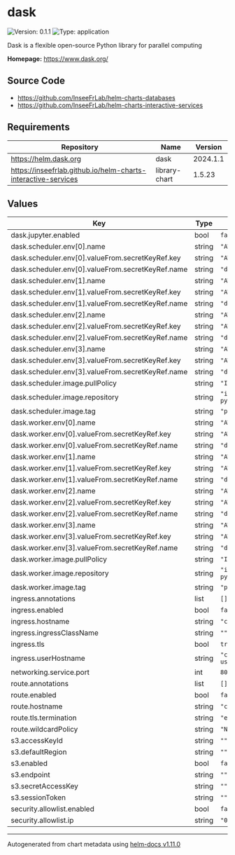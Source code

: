 # dask

![Version: 0.1.1](https://img.shields.io/badge/Version-0.1.1-informational?style=flat-square) ![Type: application](https://img.shields.io/badge/Type-application-informational?style=flat-square)

Dask is a flexible open-source Python library for parallel computing

**Homepage:** <https://www.dask.org/>

## Source Code

* <https://github.com/InseeFrLab/helm-charts-databases>
* <https://github.com/InseeFrLab/helm-charts-interactive-services>

## Requirements

| Repository | Name | Version |
|------------|------|---------|
| https://helm.dask.org | dask | 2024.1.1 |
| https://inseefrlab.github.io/helm-charts-interactive-services | library-chart | 1.5.23 |

## Values

| Key | Type | Default | Description |
|-----|------|---------|-------------|
| dask.jupyter.enabled | bool | `false` |  |
| dask.scheduler.env[0].name | string | `"AWS_DEFAULT_REGION"` |  |
| dask.scheduler.env[0].valueFrom.secretKeyRef.key | string | `"AWS_DEFAULT_REGION"` |  |
| dask.scheduler.env[0].valueFrom.secretKeyRef.name | string | `"dask-env"` |  |
| dask.scheduler.env[1].name | string | `"AWS_SECRET_ACCESS_KEY"` |  |
| dask.scheduler.env[1].valueFrom.secretKeyRef.key | string | `"AWS_SECRET_ACCESS_KEY"` |  |
| dask.scheduler.env[1].valueFrom.secretKeyRef.name | string | `"dask-env"` |  |
| dask.scheduler.env[2].name | string | `"AWS_ACCESS_KEY_ID"` |  |
| dask.scheduler.env[2].valueFrom.secretKeyRef.key | string | `"AWS_ACCESS_KEY_ID"` |  |
| dask.scheduler.env[2].valueFrom.secretKeyRef.name | string | `"dask-env"` |  |
| dask.scheduler.env[3].name | string | `"AWS_SESSION_TOKEN"` |  |
| dask.scheduler.env[3].valueFrom.secretKeyRef.key | string | `"AWS_SESSION_TOKEN"` |  |
| dask.scheduler.env[3].valueFrom.secretKeyRef.name | string | `"dask-env"` |  |
| dask.scheduler.image.pullPolicy | string | `"IfNotPresent"` |  |
| dask.scheduler.image.repository | string | `"inseefrlab/onyxia-python-datascience"` |  |
| dask.scheduler.image.tag | string | `"py3.12.2"` |  |
| dask.worker.env[0].name | string | `"AWS_DEFAULT_REGION"` |  |
| dask.worker.env[0].valueFrom.secretKeyRef.key | string | `"AWS_DEFAULT_REGION"` |  |
| dask.worker.env[0].valueFrom.secretKeyRef.name | string | `"dask-env"` |  |
| dask.worker.env[1].name | string | `"AWS_SECRET_ACCESS_KEY"` |  |
| dask.worker.env[1].valueFrom.secretKeyRef.key | string | `"AWS_SECRET_ACCESS_KEY"` |  |
| dask.worker.env[1].valueFrom.secretKeyRef.name | string | `"dask-env"` |  |
| dask.worker.env[2].name | string | `"AWS_ACCESS_KEY_ID"` |  |
| dask.worker.env[2].valueFrom.secretKeyRef.key | string | `"AWS_ACCESS_KEY_ID"` |  |
| dask.worker.env[2].valueFrom.secretKeyRef.name | string | `"dask-env"` |  |
| dask.worker.env[3].name | string | `"AWS_SESSION_TOKEN"` |  |
| dask.worker.env[3].valueFrom.secretKeyRef.key | string | `"AWS_SESSION_TOKEN"` |  |
| dask.worker.env[3].valueFrom.secretKeyRef.name | string | `"dask-env"` |  |
| dask.worker.image.pullPolicy | string | `"IfNotPresent"` |  |
| dask.worker.image.repository | string | `"inseefrlab/onyxia-python-datascience"` |  |
| dask.worker.image.tag | string | `"py3.12.2"` |  |
| ingress.annotations | list | `[]` |  |
| ingress.enabled | bool | `false` |  |
| ingress.hostname | string | `"chart-example.local"` |  |
| ingress.ingressClassName | string | `""` |  |
| ingress.tls | bool | `true` |  |
| ingress.userHostname | string | `"chart-example-user.local"` |  |
| networking.service.port | int | `80` |  |
| route.annotations | list | `[]` |  |
| route.enabled | bool | `false` |  |
| route.hostname | string | `"chart-example.local"` |  |
| route.tls.termination | string | `"edge"` |  |
| route.wildcardPolicy | string | `"None"` |  |
| s3.accessKeyId | string | `""` |  |
| s3.defaultRegion | string | `""` |  |
| s3.enabled | bool | `false` |  |
| s3.endpoint | string | `""` |  |
| s3.secretAccessKey | string | `""` |  |
| s3.sessionToken | string | `""` |  |
| security.allowlist.enabled | bool | `false` |  |
| security.allowlist.ip | string | `"0.0.0.0/0"` |  |

----------------------------------------------
Autogenerated from chart metadata using [helm-docs v1.11.0](https://github.com/norwoodj/helm-docs/releases/v1.11.0)
